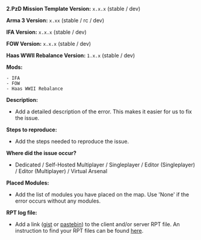 **2.PzD Mission Template Version:** `x.x.x` (stable / dev)

**Arma 3 Version:** `x.xx` (stable / rc / dev)

**IFA Version:** `x.x.x` (stable / dev)

**FOW Version:** `x.x.x` (stable / dev)

**Haas WWII Rebalance Version:** `1.x.x` (stable / dev)

**Mods:**
```
- IFA
- FOW
- Haas WWII Rebalance
```

**Description:**
- Add a detailed description of the error. This makes it easier for us to fix the issue.

**Steps to reproduce:**
- Add the steps needed to reproduce the issue.

**Where did the issue occur?**
- Dedicated / Self-Hosted Multiplayer / Singleplayer / Editor (Singleplayer) / Editor (Multiplayer) / Virtual Arsenal

**Placed Modules:**
- Add the list of modules you have placed on the map. Use 'None' if the error occurs without any modules.

**RPT log file:**
- Add a link ([gist](https://gist.github.com) or [pastebin](http://pastebin.com)) to the client and/or server RPT file. An instruction to find your RPT files can be found [here](https://community.bistudio.com/wiki/Crash_Files#Arma_3).
